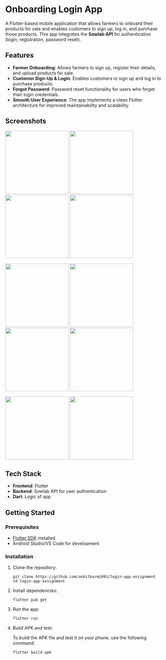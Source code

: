 # Onboarding Login App          

A Flutter-based mobile application that allows farmers to onboard their products for sale and enables customers to sign up, log in, and purchase those products. This app integrates the **Sowlab API** for authentication (login, registration, password reset).

## Features

- **Farmer Onboarding**: Allows farmers to sign up, register their details, and upload products for sale.
- **Customer Sign-Up & Login**: Enables customers to sign up and log in to purchase products.
- **Forgot Password**: Password reset functionality for users who forget their login credentials.
- **Smooth User Experience**: The app implements a clean Flutter architecture for improved maintainability and scalability.

## Screenshots

<p float="left">
  <img src="https://github.com/user-attachments/assets/de9aa063-9061-4fa5-9d6f-f7026c391161" width="200" />
  <img src="https://github.com/user-attachments/assets/38702a72-44ef-4c50-800e-4864f1f25aae" width="200" />
  <img src="https://github.com/user-attachments/assets/88e2a58d-ad33-4e5d-ab7a-1a31875da2f5" width="200" />
  <img src="https://github.com/user-attachments/assets/13f86799-9dc2-4cde-940a-ac29624dc506" width="200" />
</p>

<p float="left">
  <img src="https://github.com/user-attachments/assets/6816010f-39fd-4c3a-8955-51884bbbd2be" width="200" />
  <img src="https://github.com/user-attachments/assets/1c0ca0e7-a614-47b7-aa13-980d6eb7dfbb" width="200" />
  <img src="https://github.com/user-attachments/assets/ea2fa55c-214d-4c44-8be9-7e9a47598a59" width="200" />
  <img src="https://github.com/user-attachments/assets/ea6f6444-af6a-4325-b63a-8ea9c16cf849" width="200" />
</p>

<p float="left">
  <img src="https://github.com/user-attachments/assets/d264d360-8d7b-48ce-a40a-dc0675ae1fb2" width="200" />
  <img src="https://github.com/user-attachments/assets/7af4a474-d6a2-4b0f-a2e2-d367ceb39a71" width="200" />
</p>


## Tech Stack

- **Frontend**: Flutter
- **Backend**: Sowlab API for user authentication
- **Dart**: Logic of app

  
## Getting Started

### Prerequisites

- [Flutter SDK](https://flutter.dev/docs/get-started/install) installed
- Android Studio/VS Code for development

### Installation

1. Clone the repository:


       git clone https://github.com/ankitkurmi091/login-app-assignment
       cd login-app-assignment

2. Install dependencies:

       flutter pub get


3. Run the app:

       flutter run

4. Build APK and test:

   To build the APK file and test it on your phone, use the following command:

       flutter build apk
